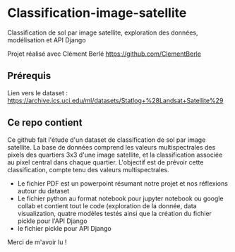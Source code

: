 # Classification-image-satellite
Classification de sol par image satellite, exploration des données, modélisation et API Django

Projet réalisé avec Clément Berlé https://github.com/ClementBerle

## Prérequis
Lien vers le dataset : https://archive.ics.uci.edu/ml/datasets/Statlog+%28Landsat+Satellite%29


## Ce repo contient
Ce github fait l'étude d'un dataset de classification de sol par image satellite. La base de données comprend les valeurs multispectrales des pixels des quartiers 3x3 d'une image satellite, et la classification associée au pixel central dans chaque quartier. L'objectif est de prévoir cette classification, compte tenu des valeurs multispectrales.

- Le fichier PDF est un powerpoint résumant notre projet et nos réflexions autour du dataset
- Le fichier python au format notebook pour jupyter notebook ou google collab et contient tout le code (exploration de la donnée, data visualization, quatre modèles testés ainsi que la création du fichier pickle pour l'API Django
- le fichier pickle pour API Django 



Merci de m'avoir lu !
